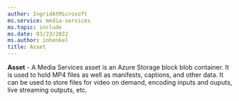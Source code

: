 ```yaml
---
author: IngridAtMicrosoft
ms.service: media-services
ms.topic: include
ms.date: 03/23/2022
ms.author: inhenkel
title: Asset
---
```


**Asset** - A Media Services asset is an Azure Storage block blob container. It is used to hold MP4 files as well as manifests, captions, and other data. It can be used to store files for video on demand, encoding inputs and ouputs, live streaming outputs, etc.
